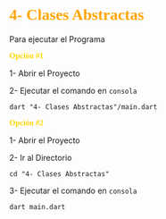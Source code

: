 # <span style="font-family:Papyrus; color: orange">**4- Clases Abstractas**</span>

Para ejecutar el Programa

<span style="font-family:Papyrus; color: gold">**Opción #1**</span>

1- Abrir el Proyecto

2- Ejecutar el comando en ```consola```
```
dart "4- Clases Abstractas"/main.dart
```

<span style="font-family:Papyrus; color: gold">**Opción #2**</span>

1- Abrir el Proyecto

2- Ir al Directorio
```
cd "4- Clases Abstractas"
```

3- Ejecutar el comando en ```consola```
```
dart main.dart
```